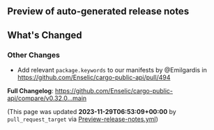 ## Preview of auto-generated release notes
<!-- Release notes generated using configuration in .github/release.yml at main -->

## What's Changed
### Other Changes
* Add relevant `package.keywords` to our manifests by @Emilgardis in https://github.com/Enselic/cargo-public-api/pull/494


**Full Changelog**: https://github.com/Enselic/cargo-public-api/compare/v0.32.0...main


(This page was updated **2023-11-29T06:53:09+00:00** by `pull_request_target` via [Preview-release-notes.yml](https://github.com/Enselic/cargo-public-api/actions/runs/7029042339))
